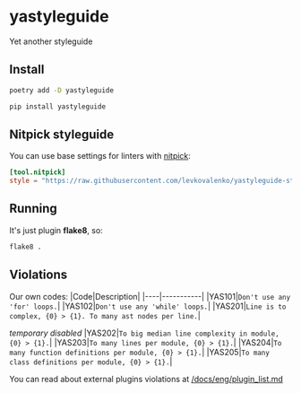 # yastyleguide
Yet another styleguide


## Install

```bash
poetry add -D yastyleguide
```

```bash
pip install yastyleguide
```

## Nitpick styleguide

You can use base settings for linters with [nitpick](https://github.com/andreoliwa/nitpick):
```toml
[tool.nitpick]
style = "https://raw.githubusercontent.com/levkovalenko/yastyleguide-styles/master/nitpick-yastyle.toml"
```

## Running
It's just plugin **flake8**, so:
```bash
flake8 .
```

## Violations
Our own codes:
|Code|Description|
|----|-----------|
|YAS101|`Don't use any 'for' loops.`|
|YAS102|`Don't use any 'while' loops.`|
|YAS201|`Line is to complex, {0} > {1}. To many ast nodes per line.`|

*temporary disabled*
|YAS202|`To big median line complexity in module, {0} > {1}.`|
|YAS203|`To many lines per module, {0} > {1}.`|
|YAS204|`To many function definitions per module, {0} > {1}.`|
|YAS205|`To many class definitions per module, {0} > {1}.`|

You can read about external plugins violations at [/docs/eng/plugin_list.md](docs/eng/plugin_list.md)
